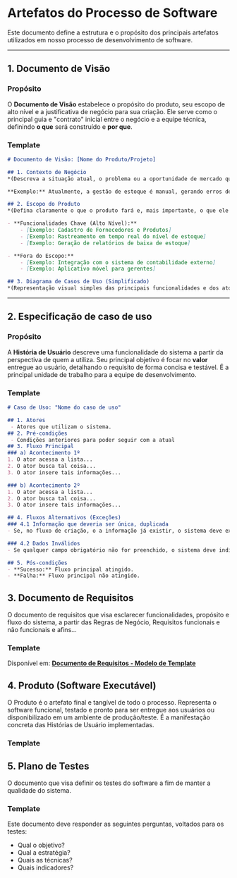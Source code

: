 # Artefatos do Processo de Software

Este documento define a estrutura e o propósito dos principais artefatos utilizados em nosso processo de desenvolvimento de software.

---

## 1. Documento de Visão

### Propósito
O **Documento de Visão** estabelece o propósito do produto, seu escopo de alto nível e a justificativa de negócio para sua criação. Ele serve como o principal guia e "contrato" inicial entre o negócio e a equipe técnica, definindo **o que** será construído e **por que**.

### Template

```markdown
# Documento de Visão: [Nome do Produto/Projeto]

## 1. Contexto de Negócio
*(Descreva a situação atual, o problema ou a oportunidade de mercado que motiva a criação deste software.)*

**Exemplo:** Atualmente, a gestão de estoque é manual, gerando erros de contagem e atrasos na reposição, impactando negativamente a satisfação do cliente.

## 2. Escopo do Produto
*(Defina claramente o que o produto fará e, mais importante, o que ele **não** fará (exclusões).)*

- **Funcionalidades Chave (Alto Nível):**
    - [Exemplo: Cadastro de Fornecedores e Produtos]
    - [Exemplo: Rastreamento em tempo real do nível de estoque]
    - [Exemplo: Geração de relatórios de baixa de estoque]

- **Fora do Escopo:**
    - [Exemplo: Integração com o sistema de contabilidade externo]
    - [Exemplo: Aplicativo móvel para gerentes]

## 3. Diagrama de Casos de Uso (Simplificado)
*(Representação visual simples das principais funcionalidades e dos atores que as utilizam.)*

```

---

## 2. Especificação de caso de uso

### Propósito
A **História de Usuário** descreve uma funcionalidade do sistema a partir da perspectiva de quem a utiliza. Seu principal objetivo é focar no **valor** entregue ao usuário, detalhando o requisito de forma concisa e testável. É a principal unidade de trabalho para a equipe de desenvolvimento.

### Template

```markdown
# Caso de Uso: "Nome do caso de uso"

## 1. Atores
 - Atores que utilizam o sistema.
## 2. Pré-condições
 - Condições anteriores para poder seguir com a atual
## 3. Fluxo Principal
### a) Acontecimento 1º
1. O ator acessa a lista...
2. O ator busca tal coisa...
3. O ator insere tais informações...

### b) Acontecimento 2º
1. O ator acessa a lista...
2. O ator busca tal coisa...
3. O ator insere tais informações...

## 4. Fluxos Alternativos (Exceções)
### 4.1 Informação que deveria ser única, duplicada
- Se, no fluxo de criação, o a informação já existir, o sistema deve exibir uma mensagem de erro informando que a informação já está cadastrada.

### 4.2 Dados Inválidos
- Se qualquer campo obrigatório não for preenchido, o sistema deve indicar quais campos precisam de atenção antes de salvar.  

## 5. Pós-condições
- **Sucesso:** Fluxo principal atingido.
- **Falha:** Fluxo principal não atingido.

```

## 3. Documento de Requisitos

O documento de requisitos que visa esclarecer funcionalidades, propósito e fluxo do sistema, a partir das Regras de Negócio, Requisitos funcionais e não funcionais e afins...

### Template


Disponível em: [**Documento de Requisitos - Modelo de Template**](https://docs.google.com/document/d/14_ZbOQq3aVavelnnB9D3wRqyQivDFaTPBvYiMCzllCE/edit?usp=sharing)

## 4. Produto (Software Executável)

O Produto é o artefato final e tangível de todo o processo. Representa o software funcional, testado e pronto para ser entregue aos usuários ou disponibilizado em um ambiente de produção/teste. É a manifestação concreta das Histórias de Usuário implementadas.

### Template


## 5. Plano de Testes

O documento que visa definir os testes do software a fim de manter a qualidade do sistema.

### Template

Este documento deve responder as seguintes perguntas, voltados para os testes:
- Qual o objetivo?
- Qual a estratégia?
- Quais as técnicas?
- Quais indicadores?
